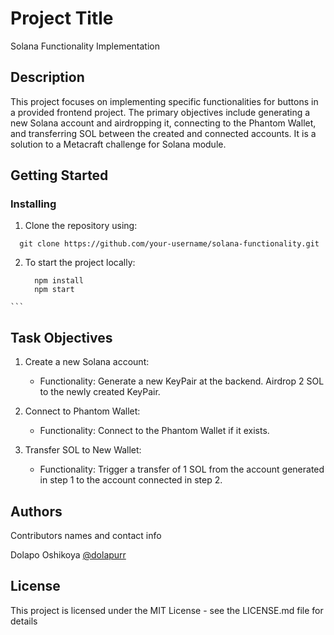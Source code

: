 # Project Title

Solana Functionality Implementation

## Description

This project focuses on implementing specific functionalities for buttons in a provided frontend project. The primary objectives include generating a new Solana account and airdropping it, connecting to the Phantom Wallet, and transferring SOL between the created and connected accounts. It is a solution to a Metacraft challenge for Solana module.

## Getting Started

### Installing
  
  1. Clone the repository using:
  ```
    git clone https://github.com/your-username/solana-functionality.git
  ```
  2. To start the project locally:
     ```
       npm install
       npm start
    ```

## Task Objectives

  1. Create a new Solana account:
        - Functionality:
            Generate a new KeyPair at the backend.
            Airdrop 2 SOL to the newly created KeyPair.

  2. Connect to Phantom Wallet:
        - Functionality:
            Connect to the Phantom Wallet if it exists.

  3. Transfer SOL to New Wallet:
        - Functionality:
            Trigger a transfer of 1 SOL from the account generated in step 1 to the account connected in step 2.

## Authors

Contributors names and contact info

Dolapo Oshikoya
[@dolapurr](https://twitter.com/dolapurr)


## License

This project is licensed under the MIT License - see the LICENSE.md file for details
